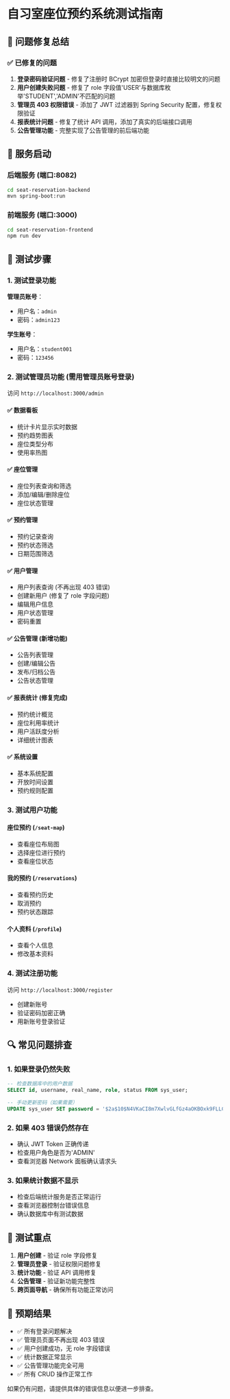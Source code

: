 # 自习室座位预约系统测试指南

## 🔧 问题修复总结

### ✅ 已修复的问题

1. **登录密码验证问题** - 修复了注册时 BCrypt 加密但登录时直接比较明文的问题
2. **用户创建失败问题** - 修复了 role 字段值'USER'与数据库枚举'STUDENT','ADMIN'不匹配的问题
3. **管理员 403 权限错误** - 添加了 JWT 过滤器到 Spring Security 配置，修复权限验证
4. **报表统计问题** - 修复了统计 API 调用，添加了真实的后端接口调用
5. **公告管理功能** - 完整实现了公告管理的前后端功能

## 🚀 服务启动

### 后端服务 (端口:8082)

```bash
cd seat-reservation-backend
mvn spring-boot:run
```

### 前端服务 (端口:3000)

```bash
cd seat-reservation-frontend
npm run dev
```

## 🧪 测试步骤

### 1. 测试登录功能

**管理员账号**：

- 用户名：`admin`
- 密码：`admin123`

**学生账号**：

- 用户名：`student001`
- 密码：`123456`

### 2. 测试管理员功能 (需用管理员账号登录)

访问 `http://localhost:3000/admin`

#### ✅ 数据看板

- 统计卡片显示实时数据
- 预约趋势图表
- 座位类型分布
- 使用率热图

#### ✅ 座位管理

- 座位列表查询和筛选
- 添加/编辑/删除座位
- 座位状态管理

#### ✅ 预约管理

- 预约记录查询
- 预约状态筛选
- 日期范围筛选

#### ✅ 用户管理

- 用户列表查询 (不再出现 403 错误)
- 创建新用户 (修复了 role 字段问题)
- 编辑用户信息
- 用户状态管理
- 密码重置

#### ✅ 公告管理 (新增功能)

- 公告列表管理
- 创建/编辑公告
- 发布/归档公告
- 公告状态管理

#### ✅ 报表统计 (修复完成)

- 预约统计概览
- 座位利用率统计
- 用户活跃度分析
- 详细统计图表

#### ✅ 系统设置

- 基本系统配置
- 开放时间设置
- 预约规则配置

### 3. 测试用户功能

#### 座位预约 (`/seat-map`)

- 查看座位布局图
- 选择座位进行预约
- 查看座位状态

#### 我的预约 (`/reservations`)

- 查看预约历史
- 取消预约
- 预约状态跟踪

#### 个人资料 (`/profile`)

- 查看个人信息
- 修改基本资料

### 4. 测试注册功能

访问 `http://localhost:3000/register`

- 创建新账号
- 验证密码加密正确
- 用新账号登录验证

## 🔍 常见问题排查

### 1. 如果登录仍然失败

```sql
-- 检查数据库中的用户数据
SELECT id, username, real_name, role, status FROM sys_user;

-- 手动更新密码（如果需要）
UPDATE sys_user SET password = '$2a$10$N4VKaCI8m7XwlvGLfGz4aOKBOxk9FLLCXqT5t4v8QHgtsFLLp5x6a' WHERE username = 'admin';
```

### 2. 如果 403 错误仍然存在

- 确认 JWT Token 正确传递
- 检查用户角色是否为'ADMIN'
- 查看浏览器 Network 面板确认请求头

### 3. 如果统计数据不显示

- 检查后端统计服务是否正常运行
- 查看浏览器控制台错误信息
- 确认数据库中有测试数据

## 🎯 测试重点

1. **用户创建** - 验证 role 字段修复
2. **管理员登录** - 验证权限问题修复
3. **统计功能** - 验证 API 调用修复
4. **公告管理** - 验证新功能完整性
5. **跨页面导航** - 确保所有功能正常访问

## 📝 预期结果

- ✅ 所有登录问题解决
- ✅ 管理员页面不再出现 403 错误
- ✅ 用户创建成功，无 role 字段错误
- ✅ 统计数据正常显示
- ✅ 公告管理功能完全可用
- ✅ 所有 CRUD 操作正常工作

如果仍有问题，请提供具体的错误信息以便进一步排查。
